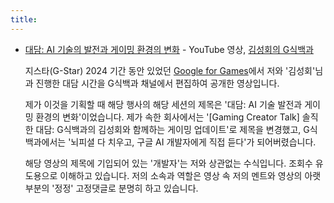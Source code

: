 ```yaml
---
title:
---
```


- [대담: AI 기술의 발전과 게이밍 환경의 변화](https://youtu.be/B4evmjoU8sY?si=JJzr1d3LSgFZpPjq) - 
YouTube 영상, [김성회의 G식백과](www.youtube.com/channel/UCZ0bi2aVJngKLwFTU5g_fLQ)
        
  지스타(G-Star) 2024 기간 동안 있었던 
[Google for Games](https://goo.gle/3UpinRa)에서
저와 '김성회'님과 진행한 대담 시간을 G식백과 채널에서 
편집하여 공개한 영상입니다.

  제가 이것을 기획할 때 해당 행사의 해당 세션의 제목은 
'대담: AI 기술 발전과 게이밍 환경의 변화'이었습니다. 
제가 속한 회사에서는 '[Gaming Creator Talk] 솔직한 대담: 
G식백과의 김성회와 함께하는 게이밍 업데이트'로 
제목을 변경했고, G식백과에서는 '뇌피셜 다 치우고, 
구글 AI 개발자에게 직접 듣다'가 되어버렸습니다.

  해당 영상의 제목에 기입되어 있는 '개발자'는 저와 상관없는 수식입니다. 
조회수 유도용으로 이해하고 있습니다. 
저의 소속과 역할은 영상 속 저의 멘트와 영상의 
아랫부분의 '정정' 고정댓글로 분명히 하고 있습니다. 

